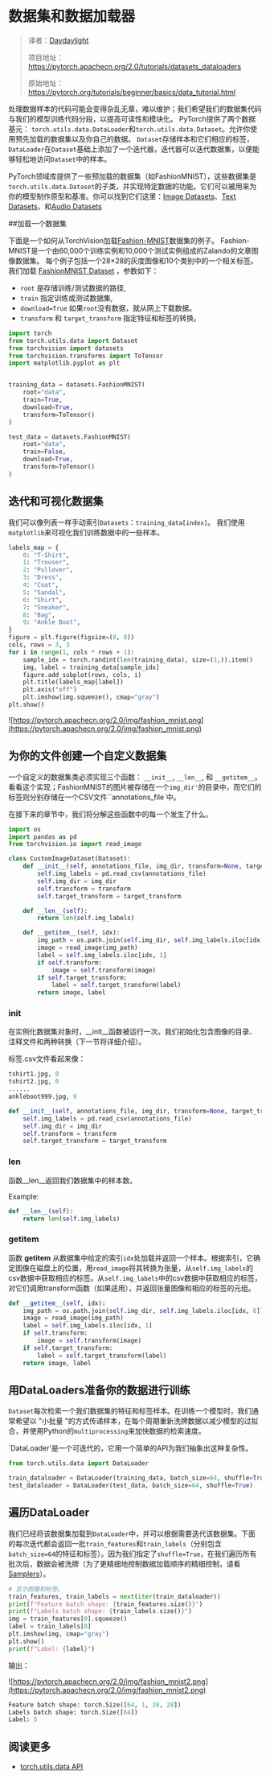# 数据集和数据加载器

> 译者：[Daydaylight](https://github.com/Daydaylight)
>
> 项目地址：<https://pytorch.apachecn.org/2.0/tutorials/datasets_dataloaders>
>
> 原始地址：<https://pytorch.org/tutorials/beginner/basics/data_tutorial.html>

处理数据样本的代码可能会变得杂乱无章，难以维护；我们希望我们的数据集代码与我们的模型训练代码分段，以提高可读性和模块化。
PyTorch提供了两个数据基元： ``torch.utils.data.DataLoader``和``torch.utils.data.Dataset``。允许你使用预先加载的数据集以及你自己的数据。
``Dataset``存储样本和它们相应的标签，``DataLoader``在``Dataset``基础上添加了一个迭代器，迭代器可以迭代数据集，以便能够轻松地访问``Dataset``中的样本。

PyTorch领域库提供了一些预加载的数据集（如FashionMNIST），这些数据集是``torch.utils.data.Dataset``的子类，并实现特定数据的功能。它们可以被用来为你的模型制作原型和基准。你可以找到它们这里：[Image Datasets](https://pytorch.org/vision/stable/datasets.html)、[Text Datasets](https://pytorch.org/text/stable/datasets.html)，和[Audio Datasets](https://pytorch.org/audio/stable/datasets.html)

##加载一个数据集

下面是一个如何从TorchVision加载[Fashion-MNIST](https://research.zalando.com/project/fashion_mnist/fashion_mnist/)数据集的例子。
Fashion-MNIST是一个由60,000个训练实例和10,000个测试实例组成的Zalando的文章图像数据集。
每个例子包括一个28×28的灰度图像和10个类别中的一个相关标签。
我们加载 [FashionMNIST Dataset](https://pytorch.org/vision/stable/datasets.html#fashion-mnist) ，参数如下：
 - ``root`` 是存储训练/测试数据的路径,
 - ``train`` 指定训练或测试数据集,
 - ``download=True`` 如果``root``没有数据，就从网上下载数据。
 - ``transform`` 和 ``target_transform`` 指定特征和标签的转换。

```py
import torch
from torch.utils.data import Dataset
from torchvision import datasets
from torchvision.transforms import ToTensor
import matplotlib.pyplot as plt


training_data = datasets.FashionMNIST(
    root="data",
    train=True,
    download=True,
    transform=ToTensor()
)

test_data = datasets.FashionMNIST(
    root="data",
    train=False,
    download=True,
    transform=ToTensor()
)
```

## 迭代和可视化数据集

我们可以像列表一样手动索引``Datasets``：``training_data[index]``。
我们使用``matplotlib``来可视化我们训练数据中的一些样本。

```py
labels_map = {
    0: "T-Shirt",
    1: "Trouser",
    2: "Pullover",
    3: "Dress",
    4: "Coat",
    5: "Sandal",
    6: "Shirt",
    7: "Sneaker",
    8: "Bag",
    9: "Ankle Boot",
}
figure = plt.figure(figsize=(8, 8))
cols, rows = 3, 3
for i in range(1, cols * rows + 1):
    sample_idx = torch.randint(len(training_data), size=(1,)).item()
    img, label = training_data[sample_idx]
    figure.add_subplot(rows, cols, i)
    plt.title(labels_map[label])
    plt.axis("off")
    plt.imshow(img.squeeze(), cmap="gray")
plt.show()
```

![https://pytorch.apachecn.org/2.0/img/fashion_mnist.png](https://pytorch.apachecn.org/2.0/img/fashion_mnist.png)

## 为你的文件创建一个自定义数据集

一个自定义的数据集类必须实现三个函数： `__init__`, `__len__`, 和 `__getitem__`。
看看这个实现；FashionMNIST的图片被存储在一个`img_dir'`的目录中，而它们的标签则分别存储在一个CSV文件``annotations_file`中。

在接下来的章节中，我们将分解这些函数中的每一个发生了什么。

```py
import os
import pandas as pd
from torchvision.io import read_image

class CustomImageDataset(Dataset):
    def __init__(self, annotations_file, img_dir, transform=None, target_transform=None):
        self.img_labels = pd.read_csv(annotations_file)
        self.img_dir = img_dir
        self.transform = transform
        self.target_transform = target_transform

    def __len__(self):
        return len(self.img_labels)

    def __getitem__(self, idx):
        img_path = os.path.join(self.img_dir, self.img_labels.iloc[idx, 0])
        image = read_image(img_path)
        label = self.img_labels.iloc[idx, 1]
        if self.transform:
            image = self.transform(image)
        if self.target_transform:
            label = self.target_transform(label)
        return image, label
```

### __init__

在实例化数据集对象时，__init__函数被运行一次。我们初始化包含图像的目录、注释文件和两种转换（下一节将详细介绍）。

标签.csv文件看起来像：

```py
tshirt1.jpg, 0
tshirt2.jpg, 0
......
ankleboot999.jpg, 9

```

```py
def __init__(self, annotations_file, img_dir, transform=None, target_transform=None):
    self.img_labels = pd.read_csv(annotations_file)
    self.img_dir = img_dir
    self.transform = transform
    self.target_transform = target_transform
```

### __len__

函数__len__返回我们数据集中的样本数。

Example:

```py
def __len__(self):
    return len(self.img_labels)
```
### __getitem__

函数 __getitem__ 从数据集中给定的索引``idx``处加载并返回一个样本。根据索引，它确定图像在磁盘上的位置，用``read_image``将其转换为张量，从``self.img_labels``的csv数据中获取相应的标签。从``self.img_labels``中的csv数据中获取相应的标签，对它们调用transform函数（如果适用），并返回张量图像和相应的标签的元组。

```py
def __getitem__(self, idx):
    img_path = os.path.join(self.img_dir, self.img_labels.iloc[idx, 0])
    image = read_image(img_path)
    label = self.img_labels.iloc[idx, 1]
    if self.transform:
        image = self.transform(image)
    if self.target_transform:
        label = self.target_transform(label)
    return image, label
```

## 用DataLoaders准备你的数据进行训练

 ``Dataset``每次检索一个我们数据集的特征和标签样本。在训练一个模型时，我们通常希望以 "小批量 "的方式传递样本，在每个周期重新洗牌数据以减少模型的过拟合，并使用Python的``multiprocessing``来加快数据的检索速度。
 
`DataLoader'是一个可迭代的，它用一个简单的API为我们抽象出这种复杂性。

```py
from torch.utils.data import DataLoader

train_dataloader = DataLoader(training_data, batch_size=64, shuffle=True)
test_dataloader = DataLoader(test_data, batch_size=64, shuffle=True)
```

## 遍历DataLoader

我们已经将该数据集加载到``DataLoader``中，并可以根据需要迭代该数据集。下面的每次迭代都会返回一批``train_features``和``train_labels``（分别包含``batch_size=64``的特征和标签）。因为我们指定了``shuffle=True``，在我们遍历所有批次后，数据会被洗牌（为了更精细地控制数据加载顺序的精细控制，请看[Samplers](https://pytorch.org/docs/stable/data.html#data-loading-order-and-sampler)）。

```py
# 显示图像和标签。
train_features, train_labels = next(iter(train_dataloader))
print(f"Feature batch shape: {train_features.size()}")
print(f"Labels batch shape: {train_labels.size()}")
img = train_features[0].squeeze()
label = train_labels[0]
plt.imshow(img, cmap="gray")
plt.show()
print(f"Label: {label}")
```

输出：

![https://pytorch.apachecn.org/2.0/img/fashion_mnist2.png](https://pytorch.apachecn.org/2.0/img/fashion_mnist2.png)

```py
Feature batch shape: torch.Size([64, 1, 28, 28])
Labels batch shape: torch.Size([64])
Label: 5
```

## 阅读更多
- [torch.utils.data API](https://pytorch.org/docs/stable/data.html)
